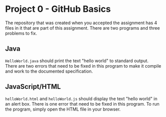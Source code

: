 # Project 0 - GitHub Basics

The repository that was created when you accepted the assignment has 4 files in it that are part of this assignment. There are two programs and three problems to fix.

## Java
`HelloWorld.java` should print the text "hello world" to standard output. There are two errors that need to be fixed in this program to make it compile and work to the documented specification.

## JavaScript/HTML
`helloWorld.html` and `helloWorld.js` should display the text "hello world" in an alert box. There is one error that need to be fixed in this program. To run the program, simply open the HTML file in your browser.